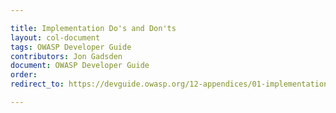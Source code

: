 ```yaml
---

title: Implementation Do's and Don'ts
layout: col-document
tags: OWASP Developer Guide
contributors: Jon Gadsden
document: OWASP Developer Guide
order:
redirect_to: https://devguide.owasp.org/12-appendices/01-implementation-dos-donts/

---
```

